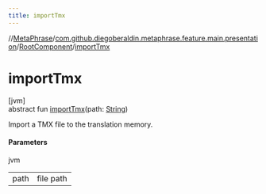 ```yaml
---
title: importTmx
---
```

//[MetaPhrase](../../../index.html)/[com.github.diegoberaldin.metaphrase.feature.main.presentation](../index.html)/[RootComponent](index.html)/[importTmx](import-tmx.html)



# importTmx



[jvm]\
abstract fun [importTmx](import-tmx.html)(path: [String](https://kotlinlang.org/api/latest/jvm/stdlib/kotlin/-string/index.html))



Import a TMX file to the translation memory.



#### Parameters


jvm

| | |
|---|---|
| path | file path |




